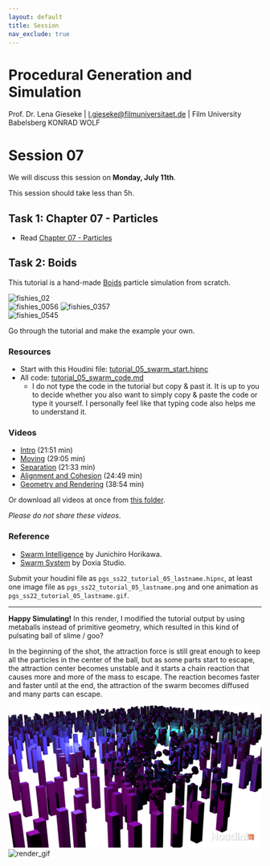 ```yaml
---
layout: default
title: Session
nav_exclude: true
---
```


# Procedural Generation and Simulation

Prof. Dr. Lena Gieseke \| l.gieseke@filmuniversitaet.de \| Film University Babelsberg KONRAD WOLF

# Session 07

We will discuss this session on **Monday, July 11th**.   

This session should take less than 5h.


## Task 1: Chapter 07 - Particles

* Read [Chapter 07 - Particles](../../02_scripts/pgs_ss22_08_particles_script.md)


## Task 2: Boids

This tutorial is a hand-made [Boids](http://www.red3d.com/cwr/boids/) particle simulation from scratch. 

![fishies_02](img/fishies_02.gif)  
![fishies_0056](img/fishies_0056.png) ![fishies_0357](img/fishies_0357.png)  
![fishies_0545](img/fishies_0545.png)

Go through the tutorial and make the example your own.  

### Resources

* Start with this Houdini file: [tutorial_05_swarm_start.hipnc](tutorial_05_swarm_start.hipnc)  
* All code: [tutorial_05_swarm_code.md](tutorial_05_swarm_code.md)
    * I do not type the code in the tutorial but copy & past it. It is up to you to decide whether you also want to simply copy & paste the code or type it yourself. I personally feel like that typing code also helps me to understand it.

### Videos

* [Intro](https://drive.google.com/file/d/1YWuFcIVImTqkta4Ov3sO7FRfeZrXKkLq/view?usp=sharing) (21:51 min)
* [Moving](https://drive.google.com/file/d/1AT9PNayC8C1AoeTcB2RgiFbKnihlZrDm/view?usp=sharing) (29:05 min)
* [Separation](https://drive.google.com/file/d/1EsKMdmgBNUdWMJTSsSuhwE7dFLPQ4_GT/view?usp=sharing) (21:33 min)
* [Alignment and Cohesion](https://drive.google.com/file/d/1svxZ3mP5ZTIlyFeStkif-0h7mBZE9k8x/view?usp=sharing) (24:49 min)
* [Geometry and Rendering](https://drive.google.com/file/d/1kNZXDUK0WPMq7slVmGjelIP3i6vkcgeH/view?usp=sharing) (38:54 min)

Or download all videos at once from [this folder](https://drive.google.com/drive/folders/1uefzYAQ7hQg_OI64ylIa3Ff9vRZOax-g?usp=sharing).

*Please do not share these videos*.

### Reference

* [Swarm Intelligence](https://www.youtube.com/watch?v=dUec3GXc6Tg) by Junichiro Horikawa.
* [Swarm System](https://www.patreon.com/posts/houdini-tutorial-26863021) by Doxia Studio.


Submit your houdini file as `pgs_ss22_tutorial_05_lastname.hipnc`, at least one image file as `pgs_ss22_tutorial_05_lastname.png` and one animation as `pgs_ss22_tutorial_05_lastname.gif`.

---

**Happy Simulating!**
In this render, I modified the tutorial output by using metaballs instead of primitive geometry, which resulted in this kind of pulsating ball of slime / goo? 

In the beginning of the shot, the attraction force is still great enough to keep all the particles in the center of the ball, but as some parts start to escape, the attraction center becomes unstable and it starts a chain reaction that causes more and more of the mass to escape. The reaction becomes faster and faster until at the end, the attraction of the swarm becomes diffused and many parts can escape.

![render_png](./imgs/pgs_ss22_tutorial_05_ho.png)
![render_gif](./imgs/pgs_ss22_tutorial_05_ho.gif)

